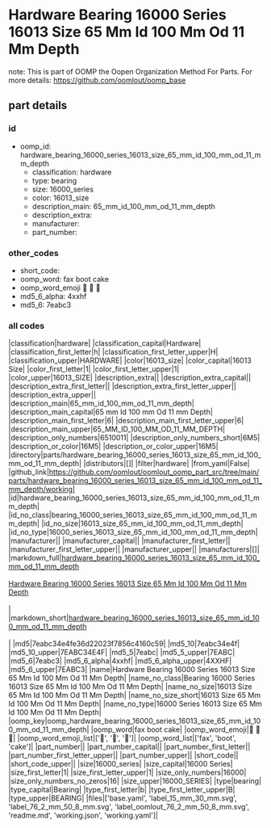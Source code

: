 # Hardware Bearing 16000 Series 16013 Size 65 Mm Id 100 Mm Od 11 Mm Depth  

note: This is part of OOMP the Oopen Organization Method For Parts. For more details: https://github.com/oomlout/oomp_base

##  part details





### id
* oomp_id: hardware_bearing_16000_series_16013_size_65_mm_id_100_mm_od_11_mm_depth
  * classification: hardware
  * type: bearing
  * size: 16000_series
  * color: 16013_size
  * description_main: 65_mm_id_100_mm_od_11_mm_depth
  * description_extra: 
  * manufacturer: 
  * part_number: 

### other_codes
* short_code: 
* oomp_word: fax boot cake
* oomp_word_emoji :fax: :boot: :cake:
* md5_6_alpha: 4xxhf
* md5_6: 7eabc3

### all codes 
|classification|hardware|
|classification_capital|Hardware|
|classification_first_letter|h|
|classification_first_letter_upper|H|
|classification_upper|HARDWARE|
|color|16013_size|
|color_capital|16013 Size|
|color_first_letter|1|
|color_first_letter_upper|1|
|color_upper|16013_SIZE|
|description_extra||
|description_extra_capital||
|description_extra_first_letter||
|description_extra_first_letter_upper||
|description_extra_upper||
|description_main|65_mm_id_100_mm_od_11_mm_depth|
|description_main_capital|65 mm Id 100 mm Od 11 mm Depth|
|description_main_first_letter|6|
|description_main_first_letter_upper|6|
|description_main_upper|65_MM_ID_100_MM_OD_11_MM_DEPTH|
|description_only_numbers|6510011|
|description_only_numbers_short|6M5|
|description_or_color|16M5|
|description_or_color_upper|16M5|
|directory|parts/hardware_bearing_16000_series_16013_size_65_mm_id_100_mm_od_11_mm_depth|
|distributors|[]|
|filter|hardware|
|from_yaml|False|
|github_link|https://github.com/oomlout/oomlout_oomp_part_src/tree/main/parts/hardware_bearing_16000_series_16013_size_65_mm_id_100_mm_od_11_mm_depth/working|
|id|hardware_bearing_16000_series_16013_size_65_mm_id_100_mm_od_11_mm_depth|
|id_no_class|bearing_16000_series_16013_size_65_mm_id_100_mm_od_11_mm_depth|
|id_no_size|16013_size_65_mm_id_100_mm_od_11_mm_depth|
|id_no_type|16000_series_16013_size_65_mm_id_100_mm_od_11_mm_depth|
|manufacturer||
|manufacturer_capital||
|manufacturer_first_letter||
|manufacturer_first_letter_upper||
|manufacturer_upper||
|manufacturers|[]|
|markdown_full|[hardware_bearing_16000_series_16013_size_65_mm_id_100_mm_od_11_mm_depth](https://github.com/oomlout/oomlout_oomp_part_src/tree/main/parts/hardware_bearing_16000_series_16013_size_65_mm_id_100_mm_od_11_mm_depth/working)<br>[](https://github.com/oomlout/oomlout_oomp_part_src/tree/main/parts/hardware_bearing_16000_series_16013_size_65_mm_id_100_mm_od_11_mm_depth/working)<br>[Hardware Bearing 16000 Series 16013 Size 65 Mm Id 100 Mm Od 11 Mm Depth](https://github.com/oomlout/oomlout_oomp_part_src/tree/main/parts/hardware_bearing_16000_series_16013_size_65_mm_id_100_mm_od_11_mm_depth/working)<br><br>|
|markdown_short|[hardware_bearing_16000_series_16013_size_65_mm_id_100_mm_od_11_mm_depth](https://github.com/oomlout/oomlout_oomp_part_src/tree/main/parts/hardware_bearing_16000_series_16013_size_65_mm_id_100_mm_od_11_mm_depth/working)<br><br>|
|md5|7eabc34e4fe36d22023f7856c4160c59|
|md5_10|7eabc34e4f|
|md5_10_upper|7EABC34E4F|
|md5_5|7eabc|
|md5_5_upper|7EABC|
|md5_6|7eabc3|
|md5_6_alpha|4xxhf|
|md5_6_alpha_upper|4XXHF|
|md5_6_upper|7EABC3|
|name|Hardware Bearing 16000 Series 16013 Size 65 Mm Id 100 Mm Od 11 Mm Depth|
|name_no_class|Bearing 16000 Series 16013 Size 65 Mm Id 100 Mm Od 11 Mm Depth|
|name_no_size|16013 Size 65 Mm Id 100 Mm Od 11 Mm Depth|
|name_no_size_short|16013 Size 65 Mm Id 100 Mm Od 11 Mm Depth|
|name_no_type|16000 Series 16013 Size 65 Mm Id 100 Mm Od 11 Mm Depth|
|oomp_key|oomp_hardware_bearing_16000_series_16013_size_65_mm_id_100_mm_od_11_mm_depth|
|oomp_word|fax boot cake|
|oomp_word_emoji|:fax: :boot: :cake:|
|oomp_word_emoji_list|[':fax:', ':boot:', ':cake:']|
|oomp_word_list|['fax', 'boot', 'cake']|
|part_number||
|part_number_capital||
|part_number_first_letter||
|part_number_first_letter_upper||
|part_number_upper||
|short_code||
|short_code_upper||
|size|16000_series|
|size_capital|16000 Series|
|size_first_letter|1|
|size_first_letter_upper|1|
|size_only_numbers|16000|
|size_only_numbers_no_zeros|16|
|size_upper|16000_SERIES|
|type|bearing|
|type_capital|Bearing|
|type_first_letter|b|
|type_first_letter_upper|B|
|type_upper|BEARING|
|files|['base.yaml', 'label_15_mm_30_mm.svg', 'label_76_2_mm_50_8_mm.svg', 'label_oomlout_76_2_mm_50_8_mm.svg', 'readme.md', 'working.json', 'working.yaml']|
